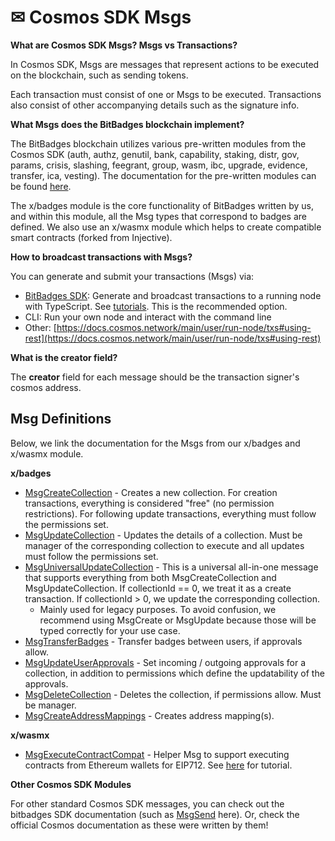# ✉ Cosmos SDK Msgs

**What are Cosmos SDK Msgs? Msgs vs Transactions?**

In Cosmos SDK, Msgs are messages that represent actions to be executed on the blockchain, such as sending tokens.&#x20;

Each transaction must consist of one or Msgs to be executed. Transactions also consist of other accompanying details such as the signature info.

**What Msgs does the BitBadges blockchain implement?**

The BitBadges blockchain utilizes various pre-written modules from the Cosmos SDK (auth, authz, genutil, bank, capability, staking, distr, gov, params, crisis, slashing, feegrant, group, wasm, ibc, upgrade, evidence, transfer, ica, vesting). The documentation for the pre-written modules can be found [here](https://docs.cosmos.network/main/modules).&#x20;

The x/badges module is the core functionality of BitBadges written by us, and within this module, all the Msg types that correspond to badges are defined. We also use an x/wasmx module which helps to create compatible smart contracts (forked from Injective).

**How to broadcast transactions with Msgs?**

You can generate and submit your transactions (Msgs) via:

* [BitBadges SDK](../): Generate and broadcast transactions to a running node with TypeScript. See [tutorials](../). This is the recommended option.
* CLI: Run your own node and interact with the command line
* Other: [https://docs.cosmos.network/main/user/run-node/txs#using-rest](https://docs.cosmos.network/main/user/run-node/txs#using-rest)

**What is the creator field?**

The **creator** field for each message should be the transaction signer's cosmos address.

## Msg Definitions

Below, we link the documentation for the Msgs from our x/badges and x/wasmx module.&#x20;

**x/badges**

* [MsgCreateCollection](https://bitbadges.github.io/bitbadgesjs/packages/proto/docs/interfaces/MsgCreateCollection.html) - Creates a new collection. For creation transactions, everything is considered "free" (no permission restrictions). For following update transactions, everything must follow the permissions set.
* [MsgUpdateCollection](https://bitbadges.github.io/bitbadgesjs/packages/proto/docs/interfaces/MsgUpdateCollection.html) - Updates the details of a collection. Must be manager of the corresponding collection to execute and all updates must follow the permissions set.
* [MsgUniversalUpdateCollection](https://bitbadges.github.io/bitbadgesjs/packages/proto/docs/interfaces/MsgUniversalUpdateCollection.html) - This is a universal all-in-one message that supports everything from both MsgCreateCollection and MsgUpdateCollection. If collectionId == 0, we treat it as a create transaction. If collectionId > 0, we update the corresponding collection.
  * Mainly used for legacy purposes. To avoid confusion, we recommend using MsgCreate or MsgUpdate because those will be typed correctly for your use case.
* [MsgTransferBadges](https://bitbadges.github.io/bitbadgesjs/packages/proto/docs/interfaces/MsgTransferBadges.html) - Transfer badges between users, if approvals allow.
* [MsgUpdateUserApprov](https://bitbadges.github.io/bitbadgesjs/packages/proto/docs/interfaces/MsgUpdateUserApprovals.html)[als](https://bitbadges.github.io/bitbadgesjs/packages/proto/docs/interfaces/MsgUpdateUserApprovals.html) - Set incoming / outgoing approvals for a collection, in addition to permissions which define the updatability of the approvals.
* [MsgDeleteCollection](https://bitbadges.github.io/bitbadgesjs/packages/proto/docs/interfaces/MsgDeleteCollection.html) - Deletes the collection, if permissions allow. Must be manager.
* [MsgCreateAddressMappings](https://bitbadges.github.io/bitbadgesjs/packages/proto/docs/interfaces/MsgCreateAddressMappings.html) - Creates address mapping(s).

**x/wasmx**

* [MsgExecuteContractCompat](https://bitbadges.github.io/bitbadgesjs/packages/proto/docs/interfaces/MsgExecuteContractCompat.html) - Helper Msg to support executing contracts from Ethereum wallets for EIP712. See [here](../../tutorials/create-a-wasm-contract.md) for tutorial.

**Other Cosmos SDK Modules**

For other standard Cosmos SDK messages, you can check out the bitbadges SDK documentation (such as [MsgSend](https://bitbadges.github.io/bitbadgesjs/packages/proto/docs/interfaces/MsgSend.html) here). Or, check the official Cosmos documentation as these were written by them!

